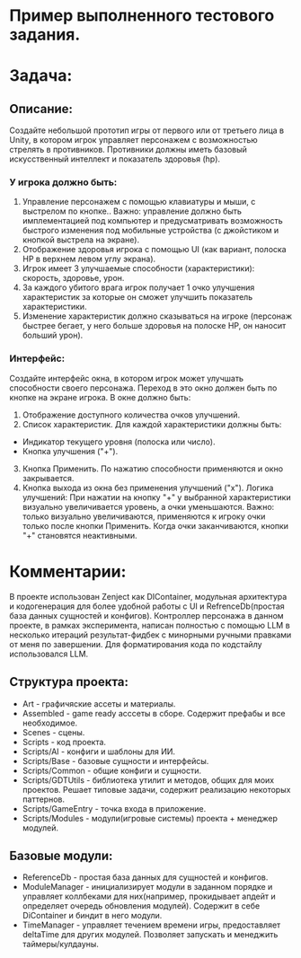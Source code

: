 # Пример выполненного тестового задания.

# Задача:

## Описание:

Создайте небольшой прототип игры от первого или от третьего лица в Unity,
в котором игрок управляет персонажем с возможностью стрелять в противников.
Противники должны иметь базовый искусственный интеллект и показатель здоровья (hp).

### У игрока должно быть:

1. Управление персонажем с помощью клавиатуры и мыши, с выстрелом по кнопке..
Важно: управление должно быть имплементацией под компьютер и предусматривать возможность быстрого изменения под мобильные устройства (с джойстиком и кнопкой выстрела на экране).
2. Отображение здоровья игрока с помощью UI (как вариант, полоска HP в верхнем левом углу экрана).
3. Игрок имеет 3 улучшаемые способности (характеристики): скорость, здоровье, урон.
4. За каждого убитого врага игрок получает 1 очко улучшения характеристик за которые он сможет улучшить показатель характеристики.
5. Изменение характеристик должно сказываться на игроке (персонаж быстрее бегает, у него больше здоровья на полоске HP, он наносит больший урон).

### Интерфейс:

Создайте интерфейс окна, в котором игрок может улучшать способности своего персонажа. Переход в это окно должен быть по кнопке на экране игрока.
В окне должно быть:
1. Отображение доступного количества очков улучшений.
2. Список характеристик.
Для каждой характеристики должны быть:
 - Индикатор текущего уровня (полоска или число).
 - Кнопка улучшения ("+").
3. Кнопка Применить. По нажатию способности применяются и окно закрывается.
4. Кнопка выхода из окна без применения улучшений ("x").
Логика улучшений:
При нажатии на кнопку "+" у выбранной характеристики визуально увеличивается уровень, а очки уменьшаются. Важно: только визуально увеличиваются, применяются к игроку очки только после кнопки Применить.
Когда очки заканчиваются, кнопки "+" становятся неактивными.


# Комментарии:

В проекте использован Zenject как DIContainer, модульная архитектура и кодогенерация для более удобной работы с UI и RefrenceDb(простая база данных сущностей и конфигов).
Контроллер персонажа в данном проекте, в рамках эксперимента, написан полностью с помощью LLM в несколько итераций результат-фидбек с минорными ручными правками от меня по завершении.
Для форматирования кода по кодстайлу использовался LLM.

## Структура проекта:

- Art                - графичяские ассеты и материалы.
- Assembled          - game ready асссеты в сборе. Содержит префабы и все необходимое.
- Scenes             - сцены.
- Scripts            - код проекта.
- Scripts/AI         - конфиги и шаблоны для ИИ.
- Scripts/Base       - базовые сущности и интерфейсы.
- Scripts/Common     - общие конфиги и сущности.
- Scripts/GDTUtils   - библиотека утилит и методов, общих для моих проектов. Решает типовые задачи, содержит реализацию некоторых паттернов.
- Scripts/GameEntry  - точка входа в приложение.
- Scripts/Modules    - модули(игровые системы) проекта + менеджер модулей.

## Базовые модули:

- ReferenceDb     - простая база данных для сущностей и конфигов.
- ModuleManager   - инициализирует модули в заданном порядке и управляет коллбеками для них(например, прокидывает апдейт и определяет очередь обновления модулей). Содержит в себе DiContainer и биндит в него модули.
- TimeManager     - управляет течением времени игры, предоставляет deltaTime для других модулей. Позволяет запускать и менеджить таймеры/кулдауны.
